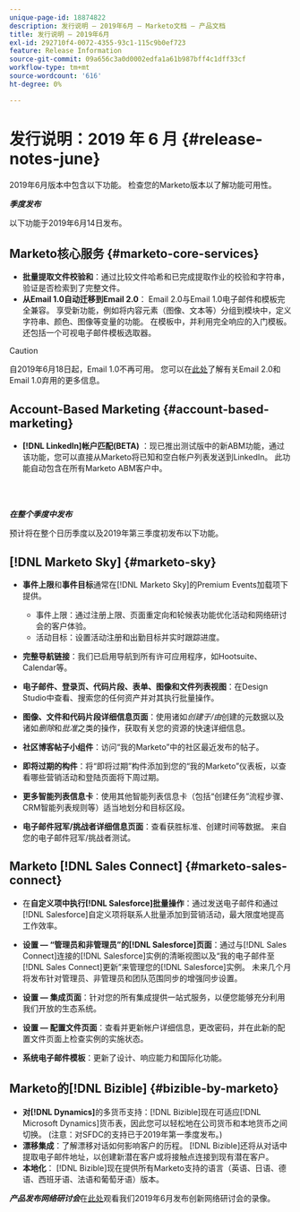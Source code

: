 ```yaml
---
unique-page-id: 18874822
description: 发行说明 — 2019年6月 — Marketo文档 — 产品文档
title: 发行说明 — 2019年6月
exl-id: 292710f4-0072-4355-93c1-115c9b0ef723
feature: Release Information
source-git-commit: 09a656c3a0d0002edfa1a61b987bff4c1dff33cf
workflow-type: tm+mt
source-wordcount: '616'
ht-degree: 0%

---
```


# 发行说明：2019 年 6 月 {#release-notes-june}

2019年6月版本中包含以下功能。 检查您的Marketo版本以了解功能可用性。

**_季度发布_**

以下功能于2019年6月14日发布。

## Marketo核心服务 {#marketo-core-services}

* **批量提取文件校验和**：通过比较文件哈希和已完成提取作业的校验和字符串，验证是否检索到了完整文件。
* **从Email 1.0自动迁移到Email 2.0**： Email 2.0与Email 1.0电子邮件和模板完全兼容。 享受新功能，例如将内容元素（图像、文本等）分组到模块中，定义字符串、颜色、图像等变量的功能。 在模板中，并利用完全响应的入门模板。 还包括一个可视电子邮件模板选取器。

>[!CAUTION]
>
>自2019年6月18日起，Email 1.0不再可用。 您可以在[此处](https://nation.marketo.com/docs/DOC-7038)了解有关Email 2.0和Email 1.0弃用的更多信息。

## Account-Based Marketing {#account-based-marketing}

* **[!DNL LinkedIn]帐户匹配(BETA)** ：现已推出测试版中的新ABM功能，通过该功能，您可以直接从Marketo将已知和空白帐户列表发送到LinkedIn。 此功能自动包含在所有Marketo ABM客户中。

<br> 

**_在整个季度中发布_**

预计将在整个日历季度以及2019年第三季度初发布以下功能。

## [!DNL Marketo Sky] {#marketo-sky}

* **事件上限**&#x200B;和&#x200B;**事件目标**&#x200B;通常在[!DNL Marketo Sky]的Premium Events加载项下提供。

   * 事件上限：通过注册上限、页面重定向和轮候表功能优化活动和网络研讨会的客户体验。
   * 活动目标：设置活动注册和出勤目标并实时跟踪进度。

* **完整导航链接**：我们已启用导航到所有许可应用程序，如Hootsuite、Calendar等。
* **电子邮件、登录页、代码片段、表单、图像和文件列表视图**：在Design Studio中查看、搜索您的任何资产并对其执行批量操作。
* **图像、文件和代码片段详细信息页面**：使用诸如&#x200B;_创建于/由_&#x200B;创建的元数据以及诸如&#x200B;_删除_&#x200B;和&#x200B;_批准_&#x200B;之类的操作，获取有关您的资源的快速详细信息。
* **社区博客帖子小组件**：访问“我的Marketo”中的社区最近发布的帖子。
* **即将过期的构件**：将“即将过期”构件添加到您的“我的Marketo”仪表板，以查看哪些营销活动和登陆页面将下周过期。
* **更多智能列表信息卡**：使用其他智能列表信息卡（包括“创建任务”流程步骤、CRM智能列表规则等）适当地划分和目标区段。
* **电子邮件冠军/挑战者详细信息页面**：查看获胜标准、创建时间等数据。 来自您的电子邮件冠军/挑战者测试。

## Marketo [!DNL Sales Connect] {#marketo-sales-connect}

* 在&#x200B;**自定义项中执行[!DNL Salesforce]批量操作**：通过发送电子邮件和通过[!DNL Salesforce]自定义项将联系人批量添加到营销活动，最大限度地提高工作效率。
* **设置 — “管理员和非管理员”的[!DNL Salesforce]页面**：通过与[!DNL Sales Connect]连接的[!DNL Salesforce]实例的清晰视图以及“我的电子邮件至[!DNL Sales Connect]更新”来管理您的[!DNL Salesforce]实例。 未来几个月将发布针对管理员、非管理员和团队范围同步的增强同步设置。
* **设置 — 集成页面**：针对您的所有集成提供一站式服务，以便您能够充分利用我们开放的生态系统。
* **设置 — 配置文件页面**：查看并更新帐户详细信息，更改密码，并在此新的配置文件页面上检查实例的实施状态。

* **系统电子邮件模板**：更新了设计、响应能力和国际化功能。

## Marketo的[!DNL Bizible] {#bizible-by-marketo}

* **对[!DNL Dynamics]**&#x200B;的多货币支持：[!DNL Bizible]现在可适应[!DNL Microsoft Dynamics]货币表，因此您可以轻松地在公司货币和本地货币之间切换。 (注意：对SFDC的支持已于2019年第一季度发布。)
* **漂移集成**：了解漂移对话如何影响客户的历程。 [!DNL Bizible]还将从对话中提取电子邮件地址，以创建新潜在客户或将接触点连接到现有潜在客户。
* **本地化**： [!DNL Bizible]现在提供所有Marketo支持的语言（英语、日语、德语、西班牙语、法语和葡萄牙语）版本。

_**产品发布网络研讨会**_&#x200B;在[此处](https://engage.marketo.com/Marketo-June-Product-Release-2019-On-Demand.html)观看我们2019年6月发布创新网络研讨会的录像。
